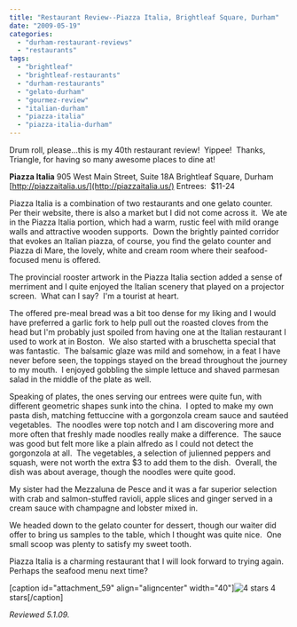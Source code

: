 ```yaml
---
title: "Restaurant Review--Piazza Italia, Brightleaf Square, Durham"
date: "2009-05-19"
categories: 
  - "durham-restaurant-reviews"
  - "restaurants"
tags: 
  - "brightleaf"
  - "brightleaf-restaurants"
  - "durham-restaurants"
  - "gelato-durham"
  - "gourmez-review"
  - "italian-durham"
  - "piazza-italia"
  - "piazza-italia-durham"
---
```


Drum roll, please...this is my 40th restaurant review!  Yippee!  Thanks, Triangle, for having so many awesome places to dine at!

**Piazza Italia** 905 West Main Street, Suite 18A Brightleaf Square, Durham [http://piazzaitalia.us/](http://piazzaitalia.us/) Entrees:  $11-24

Piazza Italia is a combination of two restaurants and one gelato counter.  Per their website, there is also a market but I did not come across it.  We ate in the Piazza Italia portion, which had a warm, rustic feel with mild orange walls and attractive wooden supports.  Down the brightly painted corridor that evokes an Italian piazza, of course, you find the gelato counter and Piazza di Mare, the lovely, white and cream room where their seafood-focused menu is offered.

The provincial rooster artwork in the Piazza Italia section added a sense of merriment and I quite enjoyed the Italian scenery that played on a projector screen.  What can I say?  I'm a tourist at heart.

The offered pre-meal bread was a bit too dense for my liking and I would have preferred a garlic fork to help pull out the roasted cloves from the head but I'm probably just spoiled from having one at the Italian restaurant I used to work at in Boston.  We also started with a bruschetta special that was fantastic.  The balsamic glaze was mild and somehow, in a feat I have never before seen, the toppings stayed on the bread throughout the journey to my mouth.  I enjoyed gobbling the simple lettuce and shaved parmesan salad in the middle of the plate as well.

Speaking of plates, the ones serving our entrees were quite fun, with different geometric shapes sunk into the china.  I opted to make my own pasta dish, matching fettuccine with a gorgonzola cream sauce and sautéed vegetables.  The noodles were top notch and I am discovering more and more often that freshly made noodles really make a difference.  The sauce was good but felt more like a plain alfredo as I could not detect the gorgonzola at all.  The vegetables, a selection of julienned peppers and squash, were not worth the extra $3 to add them to the dish.  Overall, the dish was about average, though the noodles were quite good.

My sister had the Mezzaluna de Pesce and it was a far superior selection with crab and salmon-stuffed ravioli, apple slices and ginger served in a cream sauce with champagne and lobster mixed in.

We headed down to the gelato counter for dessert, though our waiter did offer to bring us samples to the table, which I thought was quite nice.  One small scoop was plenty to satisfy my sweet tooth.

Piazza Italia is a charming restaurant that I will look forward to trying again.  Perhaps the seafood menu next time?

\[caption id="attachment\_59" align="aligncenter" width="40"\]![4 stars](http://s3.amazonaws.com/thegourmez-wpmedia/2009/02/rating_truffle1.gif "rating_truffle1") 4 stars\[/caption\]

_Reviewed 5.1.09._
